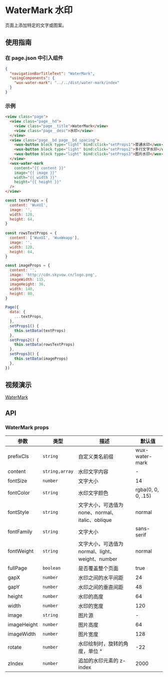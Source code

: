 # WaterMark 水印

页面上添加特定的文字或图案。

## 使用指南

### 在 page.json 中引入组件

```json
{
  "navigationBarTitleText": "WaterMark",
  "usingComponents": {
    "wux-water-mark": "../../dist/water-mark/index"
  }
}
```

### 示例

```html
<view class="page">
  <view class="page__hd">
    <view class="page__title">WaterMark</view>
    <view class="page__desc">水印</view>
  </view>
  <view class="page__bd page__bd_spacing">
    <wux-button block type="light" bind:click="setProps1">普通水印</wux-button>
    <wux-button block type="light" bind:click="setProps2">多行文字水印</wux-button>
    <wux-button block type="light" bind:click="setProps3">图片水印</wux-button>
  </view>
  <wux-water-mark
    content="{{ content }}"
    image="{{ image }}"
    width="{{ width }}"
    height="{{ height }}"
  />
</view>
```

```js
const textProps = {
  content: 'WuxUI',
  image: '',
  width: 120,
  height: 64,
}
  
const rowsTextProps = {
  content: ['WuxUI', 'WuxWeapp'],
  image: '',
  width: 120,
  height: 64,
}

const imageProps = {
  content: '',
  image: 'http://cdn.skyvow.cn/logo.png',
  imageWidth: 115,
  imageHeight: 36,
  width: 140,
  height: 80,
}

Page({
  data: {
    ...textProps,
  },
  setProps1() {
    this.setData(textProps)
  },
  setProps2() {
    this.setData(rowsTextProps)
  },
  setProps3() {
    this.setData(imageProps)
  },
})
```

## 视频演示

[WaterMark](./_media/water-mark.mp4 ':include :type=iframe width=375px height=667px')

## API

### WaterMark props

| 参数           | 类型       | 描述                                                             | 默认值  |
| -------------- | ---------- | ---------------------------------------------------------------- | ------- |
| prefixCls      | `string`   | 自定义类名前缀                                                   | wux-water-mark |
| content      | `string,array`   | 水印文字内容	                                                   | - |
| fontSize      | `number`   | 文字大小                                                   | 14 |
| fontColor      | `string`   | 水印文字颜色                                                   | rgba(0, 0, 0, .15) |
| fontStyle      | `string`   | 文字大小，可选值为 none、normal、italic、oblique                  | normal |
| fontFamily      | `string`   | 文字大小                                                       | sans-serif |
| fontWeight      | `string`   | 文字大小，可选值为 normal、light、weight、number                 | normal |
| fullPage      | `boolean`   | 是否覆盖整个页面                                                   | true |
| gapX      | `number`   | 水印之间的水平间距                                                   | 24 |
| gapY      | `number`   | 水印之间的垂直间距                                                   | 48 |
| height      | `number`   | 水印的高度                                                   | 64 |
| width      | `number`   | 水印的宽度                                                   | 120 |
| image      | `string`   | 图片源                                                   | - |
| imageHeight      | `number`   | 图片高度                                                   | 64 |
| imageWidth      | `number`   | 图片宽度                                                   | 128 |
| rotate      | `number`   | 水印绘制时，旋转的角度，单位 °                                                   | -22 |
| zIndex      | `number`   | 追加的水印元素的 z-index                                                   | 2000 |
